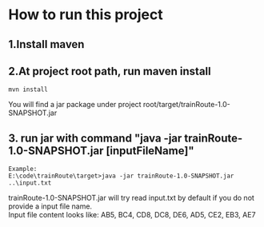 # How to run this project

## 1.Install maven
## 2.At project root path, run maven install
    mvn install    
 You will find a jar package under project root/target/trainRoute-1.0-SNAPSHOT.jar
 
## 3. run jar with command "java -jar trainRoute-1.0-SNAPSHOT.jar [inputFileName]" 
    Example: 
    E:\code\trainRoute\target>java -jar trainRoute-1.0-SNAPSHOT.jar ..\input.txt
trainRoute-1.0-SNAPSHOT.jar will try read input.txt by default if you do not provide a input file name.    
Input file content looks like: 
    AB5, BC4, CD8, DC8, DE6, AD5, CE2, EB3, AE7
